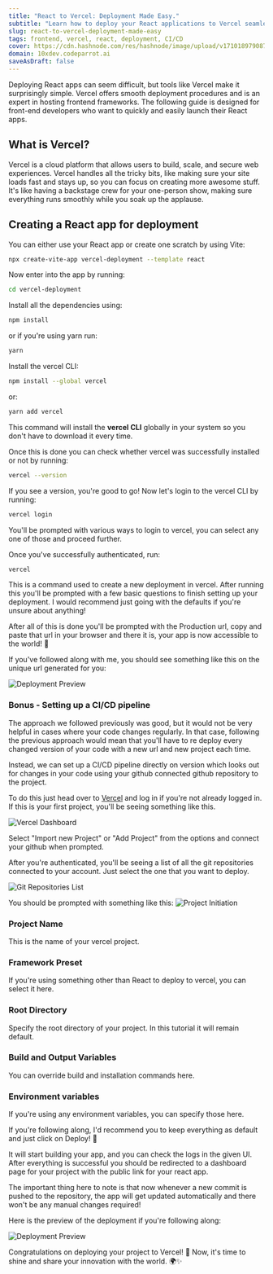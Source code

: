 ```yaml
---
title: "React to Vercel: Deployment Made Easy."
subtitle: "Learn how to deploy your React applications to Vercel seamlessly, from setup to live site, with this easy-to-follow guide"
slug: react-to-vercel-deployment-made-easy
tags: frontend, vercel, react, deployment, CI/CD
cover: https://cdn.hashnode.com/res/hashnode/image/upload/v1710189790879/qobeZS95N.webp?auto=format
domain: 10xdev.codeparrot.ai
saveAsDraft: false
---
```


Deploying React apps can seem difficult, but tools like Vercel make it surprisingly simple. Vercel offers smooth deployment procedures and is an expert in hosting frontend frameworks. The following guide is designed for front-end developers who want to quickly and easily launch their React apps.

## What is Vercel?

Vercel is a cloud platform that allows users to build, scale, and secure web experiences. Vercel handles all the tricky bits, like making sure your site loads fast and stays up, so you can focus on creating more awesome stuff. It's like having a backstage crew for your one-person show, making sure everything runs smoothly while you soak up the applause.

## Creating a React app for deployment

You can either use your React app or create one scratch by using Vite:
```bash
npx create-vite-app vercel-deployment --template react
```

Now enter into the app by running:
```bash
cd vercel-deployment
```

Install all the dependencies using:
```bash
npm install
```

or if you're using yarn run:
```bash
yarn
```

Install the vercel CLI:
```bash
npm install --global vercel
```

or:

```bash
yarn add vercel
```
This command will install the **vercel CLI** globally in your system so you don't have to download it every time.

Once this is done you can check whether vercel was successfully installed or not by running:
```bash
vercel --version
```

If you see a version, you're good to go! 
Now let's login to the vercel CLI by running:

```bash
vercel login
```

You'll be prompted with various ways to login to vercel, you can select any one of those and proceed further.

Once you've successfully authenticated, run:
```bash
vercel
```

This is a command used to create a new deployment in vercel. After running this you'll be prompted with a few basic questions to finish setting up your deployment. I would recommend just going with the defaults if you're unsure about anything!

After all of this is done you'll be prompted with the Production url, copy and paste that url in your browser and there it is, your app is now accessible to the world! 🎉

If you've followed along with me, you should see something like this on the unique url generated for you:

![Deployment Preview](https://cdn.hashnode.com/res/hashnode/image/upload/v1710190596045/rBg6QCfzX.png?auto=format)


### Bonus - Setting up a CI/CD pipeline 

The approach we followed previously was good, but it would not be very helpful in cases where your code changes regularly. In that case, following the previous approach would mean that you'll have to re deploy every changed version of your code with a new url and new project each time.

Instead, we can set up a CI/CD pipeline directly on version which looks out for changes in your code using your github connected github repository to the project.

To do this just head over to [Vercel](https://vercel.com/) and log in if you're not already logged in. If this is your first project, you'll be seeing something like this.

![Vercel Dashboard](https://cdn.hashnode.com/res/hashnode/image/upload/v1710191446638/vkMlecaLW.png?auto=format)

Select "Import new Project" or "Add Project" from the options and connect your github when prompted.

After you're authenticated, you'll be seeing a list of all the git repositories connected to your account. Just select the one that you want to deploy.

![Git Repositories List](https://cdn.hashnode.com/res/hashnode/image/upload/v1710192697807/nz58mRsLc.png?auto=format)

You should be prompted with something like this:
![Project Initiation](https://cdn.hashnode.com/res/hashnode/image/upload/v1710192041467/keU7iolrc.png?auto=format)

### Project Name
This is the name of your vercel project.

### Framework Preset
If you're using something other than React to deploy to vercel, you can select it here.

### Root Directory
Specify the root directory of your project. In this tutorial it will remain default.

### Build and Output Variables
You can override build and installation commands here.

### Environment variables
If you're using any environment variables, you can specify those here.

If you're following along, I'd recommend you to keep everything as default and just click on Deploy! 🚀

It will start building your app, and you can check the logs in the given UI. After everything is successful you should be redirected to a dashboard page for your project with the public link for your react app.

The important thing here to note is that now whenever a new commit is pushed to the repository, the app will get updated automatically and there won't be any manual changes required!

Here is the preview of the deployment if you're following along:

![Deployment Preview](https://cdn.hashnode.com/res/hashnode/image/upload/v1710190596045/rBg6QCfzX.png?auto=format)

Congratulations on deploying your project to Vercel! 🚀 Now, it's time to shine and share your innovation with the world. 🌍✨